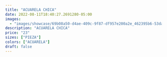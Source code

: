 ```yaml
---
title: "ACUARELA CHICA"
date: 2022-08-11T18:40:27.2691280-05:00
images:
  - "images/showcase/69b08a50-d4ae-409c-9f87-df957e200a2e_462395b6-53da-4277-8d26-754f668cfd96.webp"
description: "ACUARELA CHICA"
price: "23"
sizes: ["PIEZA"]
colors: ["ACUARELA"]
draft: false
---
```

